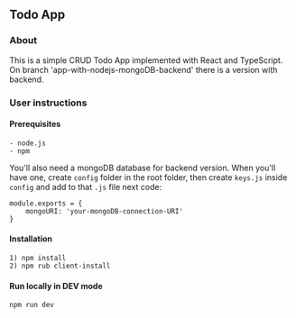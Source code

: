 ## Todo App

### About

This is a simple CRUD Todo App implemented with React and TypeScript.
On branch 'app-with-nodejs-mongoDB-backend' there is a version with backend.

### User instructions

#### Prerequisites

```
- node.js
- npm
```

You'll also need a mongoDB database for backend version.
When you'll have one, create `config` folder in the root folder, then create `keys.js` inside `config` and add to that `.js` file next code:
```
module.exports = {
    mongoURI: 'your-mongoDB-connection-URI'
}
```

#### Installation

```
1) npm install
2) npm rub client-install
```

#### Run locally in DEV mode

```
npm run dev
```
